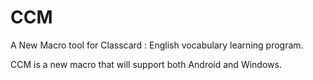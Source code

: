 # CCM
A New Macro tool for Classcard : English vocabulary learning program. 

CCM is a new macro that will support both Android and Windows. 

